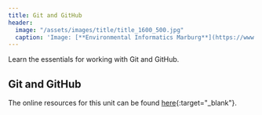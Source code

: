 ```yaml
---
title: Git and GitHub
header:
  image: "/assets/images/title/title_1600_500.jpg"
  caption: 'Image: [**Environmental Informatics Marburg**](https://www.uni-marburg.de/en/fb19/disciplines/physisch/environmentalinformatics)'
---
```


Learn the essentials for working with Git and GitHub.
<!--more-->


## Git and GitHub
The online resources for this unit can be found [here](https://geomoer.github.io/moer-base-r/unit99/sl02_github.html){:target="_blank"}.

